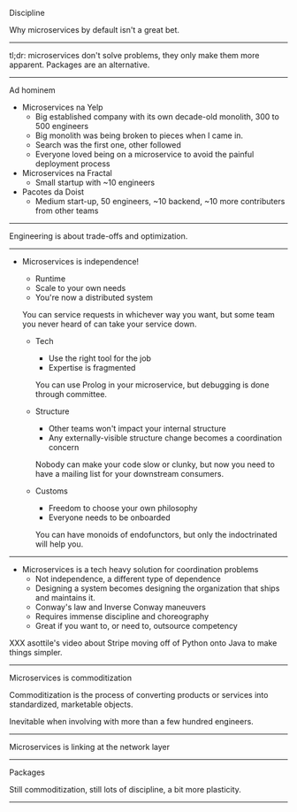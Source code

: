 Discipline

Why microservices by default isn't a great bet.

---

tl;dr: microservices don't solve problems, they only make them more apparent. Packages are an alternative.

---

Ad hominem

- Microservices na Yelp
  - Big established company with its own decade-old monolith, 300 to 500 engineers
  - Big monolith was being broken to pieces when I came in.
  - Search was the first one, other followed
  - Everyone loved being on a microservice to avoid the painful deployment process
- Microservices na Fractal
  - Small startup with ~10 engineers
- Pacotes da Doist
  - Medium start-up, 50 engineers, ~10 backend, ~10 more contributers from other teams

---

Engineering is about trade-offs and optimization.

---

- Microservices is independence!
  
  - Runtime
   - Scale to your own needs
   - You're now a distributed system
  
    You can service requests in whichever way you want, but some team you never heard of can take your service down.

  - Tech
    - Use the right tool for the job
    - Expertise is fragmented
  
    You can use Prolog in your microservice, but debugging is done through committee.

  - Structure
    - Other teams won't impact your internal structure
    - Any externally-visible structure change becomes a coordination concern

    Nobody can make your code slow or clunky, but now you need to have a mailing list for your downstream consumers.

  - Customs
    - Freedom to choose your own philosophy
    - Everyone needs to be onboarded

    You can have monoids of endofunctors, but only the indoctrinated will help you.

---

- Microservices is a tech heavy solution for coordination problems
  - Not independence, a different type of dependence
  - Designing a system becomes designing the organization that ships and maintains it.
  - Conway's law and Inverse Conway maneuvers
  - Requires immense discipline and choreography
  - Great if you want to, or need to, outsource competency

XXX asottile's video about Stripe moving off of Python onto Java to make things simpler.

---

Microservices is commoditization

Commoditization is the process of converting products or services into standardized, marketable objects.

Inevitable when involving with more than a few hundred engineers.

---

Microservices is linking at the network layer

---

Packages

Still commoditization, still lots of discipline, a bit more plasticity.

---

